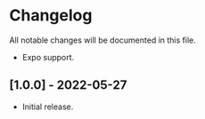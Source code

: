 # Changelog

All notable changes will be documented in this file.

* Expo support.
## [1.0.0] - 2022-05-27

* Initial release.